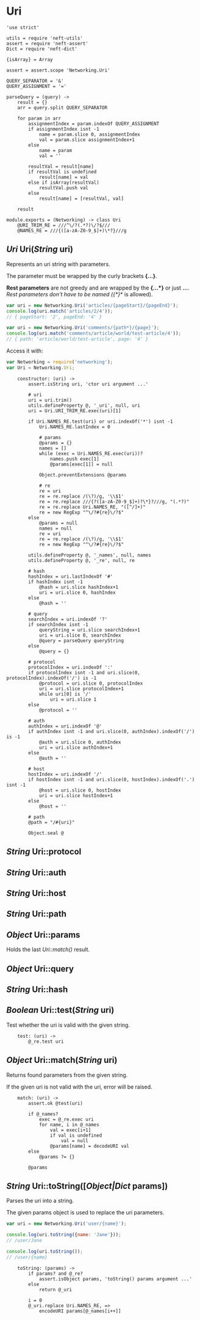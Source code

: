 Uri
===

	'use strict'

	utils = require 'neft-utils'
	assert = require 'neft-assert'
	Dict = require 'neft-dict'

	{isArray} = Array

	assert = assert.scope 'Networking.Uri'

	QUERY_SEPARATOR = '&'
	QUERY_ASSIGNMENT = '='

	parseQuery = (query) ->
		result = {}
		arr = query.split QUERY_SEPARATOR

		for param in arr
			assignmentIndex = param.indexOf QUERY_ASSIGNMENT
			if assignmentIndex isnt -1
				name = param.slice 0, assignmentIndex
				val = param.slice assignmentIndex+1
			else
				name = param
				val = ''

			resultVal = result[name]
			if resultVal is undefined
				result[name] = val
			else if isArray(resultVal)
				resultVal.push val
			else
				result[name] = [resultVal, val]

		result

	module.exports = (Networking) -> class Uri
		@URI_TRIM_RE = ///^\/?(.*?)\/?$///
		@NAMES_RE = ///{([a-zA-Z0-9_$]+)\*?}///g

*Uri* Uri(*String* uri)
-----------------------

Represents an uri string with parameters.

The parameter must be wrapped by the curly brackets **{…}**.

**Rest parameters** are not greedy and are wrapped by the **{…*}** or just **…***.
Rest parameters don't have to be named (**{*}** is allowed).

```javascript
var uri = new Networking.Uri('articles/{pageStart}/{pageEnd}');
console.log(uri.match('articles/2/4'));
// { pageStart: '2', pageEnd: '4' }

var uri = new Networking.Uri('comments/{path*}/{page}');
console.log(uri.match('comments/article/world/test-article/4'));
// { path: 'article/world/test-article', page: '4' }
```

Access it with:
```javascript
var Networking = require('networking');
var Uri = Networking.Uri;
```

		constructor: (uri) ->
			assert.isString uri, 'ctor uri argument ...'

			# uri
			uri = uri.trim()
			utils.defineProperty @, '_uri', null, uri
			uri = Uri.URI_TRIM_RE.exec(uri)[1]

			if Uri.NAMES_RE.test(uri) or uri.indexOf('*') isnt -1
				Uri.NAMES_RE.lastIndex = 0

				# params
				@params = {}
				names = []
				while (exec = Uri.NAMES_RE.exec(uri))?
					names.push exec[1]
					@params[exec[1]] = null

				Object.preventExtensions @params

				# re
				re = uri
				re = re.replace /(\?)/g, '\\$1'
				re = re.replace ///{?([a-zA-Z0-9_$]+)?\*}?///g, "(.*?)"
				re = re.replace Uri.NAMES_RE, "([^/]+)"
				re = new RegExp "^\/?#{re}\/?$"
			else
				@params = null
				names = null
				re = uri
				re = re.replace /(\?)/g, '\\$1'
				re = new RegExp "^\/?#{re}\/?$"

			utils.defineProperty @, '_names', null, names
			utils.defineProperty @, '_re', null, re

			# hash
			hashIndex = uri.lastIndexOf '#'
			if hashIndex isnt -1
				@hash = uri.slice hashIndex+1
				uri = uri.slice 0, hashIndex
			else
				@hash = ''

			# query
			searchIndex = uri.indexOf '?'
			if searchIndex isnt -1
				queryString = uri.slice searchIndex+1
				uri = uri.slice 0, searchIndex
				@query = parseQuery queryString
			else
				@query = {}

			# protocol
			protocolIndex = uri.indexOf ':'
			if protocolIndex isnt -1 and uri.slice(0, protocolIndex).indexOf('/') is -1
				@protocol = uri.slice 0, protocolIndex
				uri = uri.slice protocolIndex+1
				while uri[0] is '/'
					uri = uri.slice 1
			else
				@protocol = ''

			# auth
			authIndex = uri.indexOf '@'
			if authIndex isnt -1 and uri.slice(0, authIndex).indexOf('/') is -1
				@auth = uri.slice 0, authIndex
				uri = uri.slice authIndex+1
			else
				@auth = ''

			# host
			hostIndex = uri.indexOf '/'
			if hostIndex isnt -1 and uri.slice(0, hostIndex).indexOf('.') isnt -1
				@host = uri.slice 0, hostIndex
				uri = uri.slice hostIndex+1
			else
				@host = ''

			# path
			@path = "/#{uri}"

			Object.seal @

*String* Uri::protocol
----------------------

*String* Uri::auth
------------------

*String* Uri::host
------------------

*String* Uri::path
------------------

*Object* Uri::params
--------------------

Holds the last *Uri::match()* result.

*Object* Uri::query
-------------------

*String* Uri::hash
------------------

*Boolean* Uri::test(*String* uri)
---------------------------------

Test whether the uri is valid with the given string.

		test: (uri) ->
			@_re.test uri

*Object* Uri::match(*String* uri)
---------------------------------

Returns found parameters from the given string.

If the given uri is not valid with the uri, error will be raised.

		match: (uri) ->
			assert.ok @test(uri)

			if @_names?
				exec = @_re.exec uri
				for name, i in @_names
					val = exec[i+1]
					if val is undefined
						val = null
					@params[name] = decodeURI val
			else
				@params ?= {}

			@params

*String* Uri::toString([*Object|Dict* params])
----------------------------------------------

Parses the uri into a string.

The given params object is used to replace the uri parameters.

```javascript
var uri = new Networking.Uri('user/{name}');

console.log(uri.toString({name: 'Jane'}));
// /user/Jane

console.log(uri.toString());
// /user/{name}
```

		toString: (params) ->
			if params? and @_re?
				assert.isObject params, 'toString() params argument ...'
			else
				return @_uri

			i = 0
			@_uri.replace Uri.NAMES_RE, =>
				encodeURI params[@_names[i++]]

